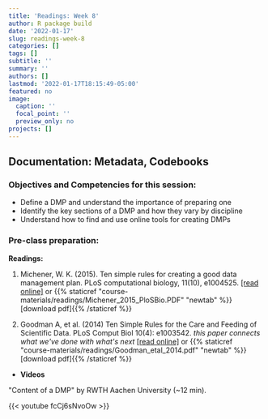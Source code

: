 ```yaml
---
title: 'Readings: Week 8'
author: R package build
date: '2022-01-17'
slug: readings-week-8
categories: []
tags: []
subtitle: ''
summary: ''
authors: []
lastmod: '2022-01-17T18:15:49-05:00'
featured: no
image:
  caption: ''
  focal_point: ''
  preview_only: no
projects: []
---
```



## Documentation: Metadata, Codebooks

### Objectives and Competencies for this session:

 * Define a DMP and understand the importance of preparing one
  * Identify the key sections of a DMP and how they vary by discipline
  * Understand how to find and use online tools for creating DMPs
  
  

### Pre-class preparation:
        
**Readings:** 


1.  Michener, W. K. (2015). Ten simple rules for creating a good data management plan. PLoS computational biology, 11(10), e1004525.  [[read online]](https://journals.plos.org/ploscompbiol/article?id=10.1371/journal.pcbi.1004525) or {{% staticref "course-materials/readings/Michener_2015_PloSBio.PDF" "newtab" %}}[download pdf]{{% /staticref %}}

2. Goodman A, et al. (2014) Ten Simple Rules for the Care and Feeding of Scientific Data. PLoS Comput Biol 10(4): e1003542. *_this paper connects what we've done with what's next_*  [[read online]](https://doi.org/10.1371/journal.pcbi.1003542) or {{% staticref "course-materials/readings/Goodman_etal_2014.pdf" "newtab" %}}[download pdf]{{% /staticref %}}
  

* **Videos** 

"Content of a DMP" by RWTH Aachen University (~12 min). 

{{< youtube fcCj6sNvoOw >}}

<!---n <iframe width="560" height="315" src="https://www.youtube.com/embed/fcCj6sNvoOw" title="YouTube video player" frameborder="0" allow="accelerometer; autoplay; clipboard-write; encrypted-media; gyroscope; picture-in-picture" allowfullscreen></iframe> --->

